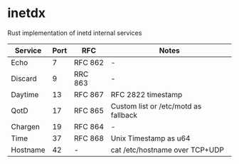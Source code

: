 # inetdx

Rust implementation of inetd internal services

| Service  | Port | RFC     | Notes                                |
| -------- | ---- | ------- | ------------------------------------ |
| Echo     | 7    | RFC 862 | -                                    |
| Discard  | 9    | RRC 863 | -                                    |
| Daytime  | 13   | RFC 867 | RFC 2822 timestamp                   |
| QotD     | 17   | RFC 865 | Custom list or /etc/motd as fallback |
| Chargen  | 19   | RFC 864 | -                                    |
| Time     | 37   | RFC 868 | Unix Timestamp as u64                |
| Hostname | 42   | -       | cat /etc/hostname over TCP+UDP       |